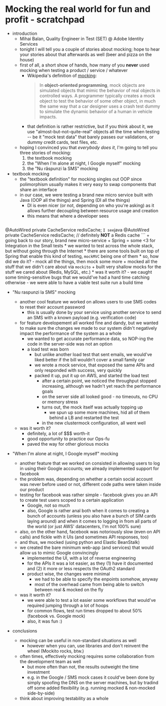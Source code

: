 # Mocking the real world for fun and profit - scratchpad

- introduction
    - Mihai Balan, Quality Engineer in Test (SET) @ Adobe Identity Services
    - tonight I will tell you a couple of stories about mocking; hope to hear your stories about that afterwards as well (beer and pizza on the house)
    - first of all, a short show of hands, how many of you **never** used mocking when testing a product / service / whatever
        - Wikipedia's definition of [mocking](https://en.wikipedia.org/wiki/Mock_object):
            > In **object-oriented programming**, mock objects are simulated objects that mimic the behavior of real objects in controlled ways. A programmer typically creates a mock object to test the behavior of some other object, in much the same way that a car designer uses a crash test dummy to simulate the dynamic behavior of a human in vehicle impacts.
        - that definition is rather restrictive, but if you think about it, we use "almost-but-not-quite-real" objects all the time when testing -- be it "mock test data" that barely passes our validations, or dummy credit cards, test files, etc.
    - hoping I convinced you that _everybody does it_, I'm going to tell you three stories of mocking:
        1. the textbook mocking
        2. the "When I'm alone at night, I Google myself" mocking
        3. the "Nu răspunzi la SMS" mocking
- textbook mocking
    + the "textbook definition" for mocking singles out OOP since polimorphism usually makes it very easy to swap components that share an interface
    + in our case, we were testing a brand new micro service built with Java (OOP all the things) and Spring (DI all the things)
        * DI is even nicer (or not, depending on who you're asking) as it allows further decoupling between resource usage and creation
        * this means that where a developer sees
        ```java
@AutoWired
private CacheService redisCache;
        ```
        I see
        ```java
@AutoWired
private CacheService redisCache; // definitely **NOT** a Redis cache
        ```
    + going back to our story, brand new micro-service + Spring = some <3 for Integration in the Small tests
        * we wanted to test across the whole stack, but without going through the Internet
        * there are some tools built on top of Spring that enable this kind of testing, `mockMVC` being one of them
        * so, how did we do it?
            - mock all the things, then mock some more
                + mocked all the stuff that we didn't care about via `mockito`
                + built very shallow mocks for the stuff we cared about (Redis, MySQL, etc.)
        * was it worth it?
            - we caught some timing-sensitive bugs that we would've had a hard time catching otherwise
            - we were able to have a viable test suite run a build time
- "Nu raspunzi la SMS" mocking
    + another cool feature we worked on allows users to use SMS codes to reset their account password
        * this is usually done by your service using another service to send an SMS with a known payload (e.g. verification code)
    + for feature developement all worked fine and dandy, but we wanted to make sure the changes we made to our system didn't negatively impact the performance of the system as a whole
        * we wanted to get accurate performance data, so NOP-ing the code in the server-side was not an option
        * a load test was born
            - but unlike another load test that sent emails, we would've liked better if the bill wouldn't cover a small family car
            - we wrote a mock service, that exposed the same APIs and only responded with success, very quickly
            - packed it up, put it up on AWS, and started the load test
                + after a certain point, we noticed the throughput stopped increasing, although we hadn't yet reach the performance goals
                + on the server side all looked good - no timeouts, no CPU or memory stress
                + turns out, the mock itself was actually topping up
                    * we spun up some more machines, hid all of them behind a LB and restarted the test
                + in the new clustermock configuration, all went well
    + was it worth it?
        * definitely, a lot of $$$ worth-it
        * good opportunity to practice our Ops-fu
        * paved the way for other glorious mocks
- "When I'm alone at night, I Google myself" mocking
    - another feature that we worked on consisted in allowing users to log in using their Google accounts; we already implemented support for facebook
    - the problem was, depending on whether a certain social account was never before used or not, different code paths were taken inside our product
    - testing for facebook was rather simple - facebook gives you an API to create test users scoped to a certain application
        + Google, not so much
        + also, Google is rather anal both when it comes to creating a bunch of accounts (unless you also have a bunch of SIM cards laying around) and when it comes to logging in from all parts of the world (or just AWS' datacenters, I'm not 100% sure)
    - also, on the other hand, facebook was notoriously slow (even on API calls) and fickle with it UIs (and sometimes API responses, too)
    - and thus, we mocked (using python and Elastic BeanStalk)
    - we created the bare minimum web-app (and services) that would allow us to mimic Google convincingly
        + implemented the UI, with a lot of reverse engineering
        + for the APIs it was a lot easier, as they (1) have it documented and (2) it more or less respects the OAuth2 standard
        + product wise, the changes were minimal
            * we had to be able to specify the enpoints somehow, anyway
            * most of the overhead came from being able to switch between real & mocked on the fly
    - was it worth it?
        + we were able to test a lot easier some workflows that would've required jumping through a lot of hoops
        + for common flows, test run times dropped to about 50% (facebook vs. Google mock)
        + also, it was fun :)


- conclusions
    - mocking can be useful in non-standard situations as well
        - however when you can, use libraries and don't reinvent the wheel (Mockito rocks, btw.)
    - often times, effectively mocking requires some collaboration from the development team as well
        - but more often than not, the results outweight the time investment
        - e.g. in the Google / SMS mock cases it could've been done by simply spoofing the DNS on the server machines, but by tradind off some added flexibility (e.g. running mocked & non-mocked side-by-side)
    * think about improving testability as a whole